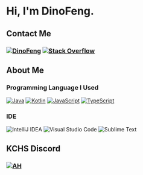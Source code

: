 # Hi, I'm DinoFeng.

## Contact Me
### [![DinoFeng](https://img.shields.io/badge/Discord-%235865F2.svg?style=for-the-badge&logo=discord&logoColor=black)](https://discord.com/users/692209749009104946) [![Stack Overflow](https://img.shields.io/badge/-Stackoverflow-FE7A16?style=for-the-badge&logo=stack-overflow&logoColor=white)](https://stackoverflow.com/users/20883793/dinofeng)
## About Me
### Programming Language I Used 
[![Java](https://img.shields.io/badge/java-%23ED8B00.svg?style=for-the-badge&logo=java&logoColor=white)](https://www.java.com/)
[![Kotlin](https://img.shields.io/badge/kotlin-%237F52FF.svg?style=for-the-badge&logo=kotlin&logoColor=white)](https://developer.android.com/)
[![JavaScript](https://img.shields.io/badge/javascript-%23323330.svg?style=for-the-badge&logo=javascript&logoColor=%23F7DF1E)](https://www.javascript.com/)
[![TypeScript](https://img.shields.io/badge/typescript-%23007ACC.svg?style=for-the-badge&logo=typescript&logoColor=white)](https://www.typescriptlang.org/)

### IDE
![IntelliJ IDEA](https://img.shields.io/badge/IntelliJIDEA-000000.svg?style=for-the-badge&logo=intellij-idea&logoColor=white)
![Visual Studio Code](https://img.shields.io/badge/Visual%20Studio%20Code-0078d7.svg?style=for-the-badge&logo=visual-studio-code&logoColor=white)
![Sublime Text](https://img.shields.io/badge/sublime_text-%23575757.svg?style=for-the-badge&logo=sublime-text&logoColor=important)

## KCHS Discord
### [![AH](https://img.shields.io/badge/Discord-%235865F2.svg?style=for-the-badge&logo=discord&logoColor=black)]([https://discord.com/users/692209749009104946](https://discord.gg/kchs-craft-716626608609296444)https://discord.gg/kchs-craft-716626608609296444)
